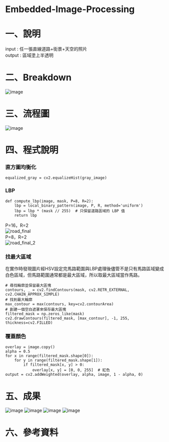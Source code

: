 # Embedded-Image-Processing
# 一、說明
input : 任一張直線道路+街景+天空的照片  
output : 區域塗上半透明
# 二、Breakdown
![image](https://github.com/user-attachments/assets/eddebc54-9633-41e5-abc7-1f797425bb6c)
# 三、流程圖
![image](https://github.com/user-attachments/assets/0d24253e-caf2-48a9-9230-1ce0b4458e6f)
# 四、程式說明
### 直方圖均衡化
```
equalized_gray = cv2.equalizeHist(gray_image)
```
### LBP
```
def compute_lbp(image, mask, P=8, R=2):
    lbp = local_binary_pattern(image, P, R, method='uniform')
    lbp = lbp * (mask // 255)  # 只保留道路區域的 LBP 值
    return lbp
```
P=16，R=2  
![road_final](https://github.com/user-attachments/assets/655dc894-a46e-4db6-af5b-13dfd43daaba)  
P=8，R=2  
![road_final_2](https://github.com/user-attachments/assets/5755dee6-030b-4ef9-a4e0-6af0ef0e8a16)  
### 找最大區域
在實作時發現圖片經HSV設定完馬路範圍與LBP處理後儘管不是只有馬路區域變成白色區域，但馬路範圍通常都是最大區域，所以取最大區域當作馬路。
```
# 尋找輪廓並保留最大區塊
contours, _ = cv2.findContours(mask, cv2.RETR_EXTERNAL, cv2.CHAIN_APPROX_SIMPLE)
# 找到最大輪廓
max_contour = max(contours, key=cv2.contourArea)
# 創建一個空白遮罩來保存最大區塊
filtered_mask = np.zeros_like(mask)
cv2.drawContours(filtered_mask, [max_contour], -1, 255, thickness=cv2.FILLED)
```
### 覆蓋顏色
```
overlay = image.copy()
alpha = 0.5
for x in range(filtered_mask.shape[0]):
    for y in range(filtered_mask.shape[1]):
        if filtered_mask[x, y] > 0:
            overlay[x, y] = [0, 0, 255]  # 紅色
output = cv2.addWeighted(overlay, alpha, image, 1 - alpha, 0)
```
# 五、成果
![image](https://github.com/user-attachments/assets/87b4c008-bce0-4ce8-b095-be56a900e204)
![image](https://github.com/user-attachments/assets/2f64efe3-308e-416f-9be5-e0467c668380)
![image](https://github.com/user-attachments/assets/98d5ef98-e6a3-4082-a721-205ea3885af5)
![image](https://github.com/user-attachments/assets/b4ffc7ab-0fc9-4851-b5cb-73b8af969bef)
# 六、參考資料





